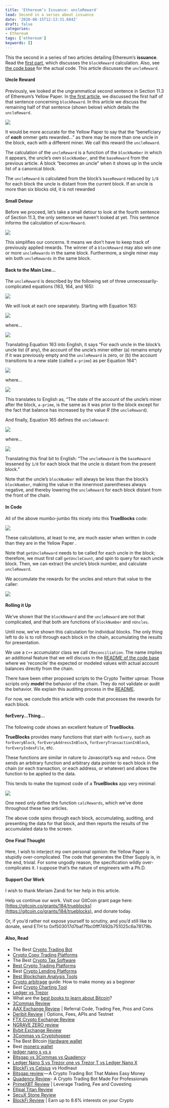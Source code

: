 ```yaml
---
title: 'Ethereum’s Issuance: uncleReward'
lead: Second in a series about issuance
date: '2020-08-15T12:13:31.684Z'
draft: false
categories:
- Ethereum
tags: ['ethereum']
keywords: []
---
```


This the second in a series of two articles detailing Ethereum’s **issuance**. Read the [first part](https://medium.com/@tjayrush/ethereums-issuance-minerreward-3cad5b9a72ff), which discusses the `blockReward` calculation. Also, see [the code base](https://github.com/TrueBlocks/trueblocks-core/tree/develop/src/other/issuance) for the actual code. This article discusses the `uncleReward`.

#### Uncle Reward

Previously, we looked at the ungrammatical second sentence in Section 11.3 of Ethereum’s Yellow Paper. In [the first article](https://medium.com/@tjayrush/ethereums-issuance-minerreward-3cad5b9a72ff), we discussed the first half of that sentence concerning `blockReward`. In this article we discuss the remaining half of that sentence (shown below) which details the `uncleReward`.

![](/blog/img/041-Ethereums-Issuance-uncleReward-001.png)

It would be more accurate for the Yellow Paper to say that the “beneficiary of **_each_** ommer gets rewarded…” as there may be more than one uncle in the block, each with a different miner. We call this reward the `uncleReward`.

The calculation of the `uncleReward` is a function of the `blockNumber` in which it appears, the uncle’s own `blockNumber`, and the `baseReward` from the previous article. A block “becomes an uncle” when it shows up in the uncle list of a canonical block.

The `uncleReward` is calculated from the block’s `baseReward` reduced by `1/8` for each block the uncle is distant from the current block. If an uncle is more than six blocks old, it is not rewarded

#### Small Detour

Before we proceed, let’s take a small detour to look at the fourth sentence of Section 11.3, the only sentence we haven’t looked at yet. This sentence informs the calculation of `minerReward`.

![](/blog/img/041-Ethereums-Issuance-uncleReward-002.png)

This simplifies our concerns. It means we don’t have to keep track of previously applied rewards. The winner of a `blockReward` may also win one or more `uncleRewards` in the same block. Furthermore, a single miner may win both `uncleRewards` in the same block.

#### Back to the Main Line…

The `uncleReward` is described by the following set of three unnecessarily-complicated equations (163, 164, and 165):

![](/blog/img/041-Ethereums-Issuance-uncleReward-003.png)

We will look at each one separately. Starting with Equation 163:

![](/blog/img/041-Ethereums-Issuance-uncleReward-004.png)

where…

![](/blog/img/041-Ethereums-Issuance-uncleReward-005.png)

Translating Equation 163 into English, it says “For each uncle in the block’s uncle list (if any), the account of the uncle’s miner either (a) remains empty if it was previously empty and the `uncleReward` is zero, or (b) the account transitions to a new state (called `a-prime`) as per Equation 164”:

![](/blog/img/041-Ethereums-Issuance-uncleReward-006.png)

where…

![](/blog/img/041-Ethereums-Issuance-uncleReward-007.png)

This translates to English as, “The state of the account of the uncle’s miner after the block, `a-prime`, is the same as it was prior to the block except for the fact that balance has increased by the value _R_ (the `uncleReward`).

And finally, Equation 165 defines the `uncleReward:`

![](/blog/img/041-Ethereums-Issuance-uncleReward-008.png)

where…

![](/blog/img/041-Ethereums-Issuance-uncleReward-009.png)

Translating this final bit to English: “The `uncleReward` is the `baseReward` lessened by `1/8` for each block that the uncle is distant from the present block.”

Note that the uncle’s `blockNumber` will always be less than the block’s `blockNumber`, making the value in the innermost parentheses always negative, and thereby lowering the `uncleReward` for each block distant from the front of the chain.

#### In Code

All of the above mumbo-jumbo fits nicely into this **TrueBlocks** code:

![](/blog/img/041-Ethereums-Issuance-uncleReward-010.png)

These calculations, at least to me, are much easier when written in code than they are in the Yellow Paper .

Note that `getUncleReward` needs to be called for each uncle in the block; therefore, we must first call `getUncleCount`, and spin to query for each uncle block. Then, we can extract the uncle’s block number, and calculate `uncleReward`.

We accumulate the rewards for the uncles and return that value to the caller:

![](/blog/img/041-Ethereums-Issuance-uncleReward-011.png)

#### Rolling it Up

We’ve shown that the `blockReward` and the `uncleReward` are not that complicated, and that both are functions of `blockNumber` and `nUncles`.

Until now, we’ve shown this calculation for individual blocks. The only thing left to do is to roll through each block in the chain, accumulating the results for presentation.

We use a `C++` accumulator class we call `CReconciliation`. The name implies an additional feature that we will discuss in the [README of the code base](https://github.com/TrueBlocks/trueblocks-core/tree/develop/src/other/issuance) where we ‘reconcile’ the expected or modeled values with actual account balances directly from the chain.

There have been other proposed scripts to the Crypto Twitter uproar. Those scripts only **_model_** the behavior of the chain. They do not validate or audit the behavior. We explain this auditing process in the [README](https://github.com/TrueBlocks/trueblocks-core/tree/develop/src/other/issuance).

For now, we conclude this article with code that processes the rewards for each block.

#### forEvery…Thing…

The following code shows an excellent feature of **TrueBlocks**.

**TrueBlocks** provides many functions that start with `forEvery`, such as `forEveryBlock`, `forEveryAddressInBlock`, `forEveryTransactionInBlock`, `forEveryIndexFile`, etc.

These functions are similar in nature to Javascript’s `map` and `reduce`. One sends an arbitrary function and arbitrary data pointer to each block in the chain (or each transaction, or each address, or whatever) and allows the function to be applied to the data.

This tends to make the topmost code of a **TrueBlocks** app very minimal:

![](/blog/img/041-Ethereums-Issuance-uncleReward-012.png)

One need only define the function `calcRewards`, which we’ve done throughout these two articles.

The above code spins through each block, accumulating, auditing, and presenting the data for that block, and then reports the results of the accumulated data to the screen.

#### One Final Thought

Here, I wish to interject my own personal opinion: the Yellow Paper is stupidly over-complicated. The code that generates the Ether Supply is, in the end, trivial. For some ungodly reason, the specification wildly over-complicates it. I suppose that’s the nature of engineers with a Ph.D.

#### Support Our Work

I wish to thank Meriam Zandi for her help in this article.

Help us continue our work. Visit our GitCoin grant page here: [https://gitcoin.co/grants/184/trueblocks](https://gitcoin.co/grants/184/trueblocks), and donate today.

Or, if you’d rather not expose yourself to scrutiny, and you’d still like to donate, send ETH to 0xf503017d7baf7fbc0fff7492b751025c6a78179b.

#### Also, Read

* The Best [Crypto Trading Bot](https://medium.com/coinmonks/crypto-trading-bot-c2ffce8acb2a)
* [Crypto Copy Trading Platforms](https://medium.com/coinmonks/top-10-crypto-copy-trading-platforms-for-beginners-d0c37c7d698c)
* The Best [Crypto Tax Software](https://medium.com/coinmonks/best-crypto-tax-tool-for-my-money-72d4b430816b)
* [Best Crypto Trading Platforms](https://medium.com/coinmonks/the-best-crypto-trading-platforms-in-2020-the-definitive-guide-updated-c72f8b874555)
* Best [Crypto Lending Platforms](https://medium.com/coinmonks/top-5-crypto-lending-platforms-in-2020-that-you-need-to-know-a1b675cec3fa)
* [Best Blockchain Analysis Tools](https://bitquery.io/blog/best-blockchain-analysis-tools-and-software)
* [Crypto arbitrage](https://medium.com/coinmonks/crypto-arbitrage-guide-how-to-make-money-as-a-beginner-62bfe5c868f6) guide: How to make money as a beginner
* Best [Crypto Charting Tool](https://medium.com/coinmonks/what-are-the-best-charting-platforms-for-cryptocurrency-trading-85aade584d80)
* [Ledger vs Trezor](https://medium.com/coinmonks/ledger-vs-trezor-best-hardware-wallet-to-secure-cryptocurrency-22c7a3fd391e)
* What are the [best books to learn about Bitcoin](https://medium.com/coinmonks/what-are-the-best-books-to-learn-bitcoin-409aeb9aff4b)?
* [3Commas Review](https://medium.com/coinmonks/3commas-review-an-excellent-crypto-trading-bot-2020-1313a58bec92)
* [AAX Exchange Review](https://medium.com/coinmonks/aax-exchange-review-2021-67c5ea09330c) | Referral Code, Trading Fee, Pros and Cons
* [Deribit Review](https://medium.com/coinmonks/deribit-review-options-fees-apis-and-testnet-2ca16c4bbdb2) | Options, Fees, APIs and Testnet
* [FTX Crypto Exchange Review](https://medium.com/coinmonks/ftx-crypto-exchange-review-53664ac1198f)
* [NGRAVE ZERO review](https://medium.com/coinmonks/ngrave-zero-review-c465cf8307fc)
* [Bybit Exchange Review](https://medium.com/coinmonks/bybit-exchange-review-dbd570019b71)
* [3Commas vs Cryptohopper](https://medium.com/coinmonks/cryptohopper-vs-3commas-vs-shrimpy-a2c16095b8fe)
* The Best Bitcoin [Hardware wallet](https://medium.com/coinmonks/the-best-cryptocurrency-hardware-wallets-of-2020-e28b1c124069?source=friends_link&sk=324dd9ff8556ab578d71e7ad7658ad7c)
* Best [monero wallet](https://blog.coincodecap.com/best-monero-wallets)
* [ledger nano s vs x](https://blog.coincodecap.com/ledger-nano-s-vs-x)
* [Bitsgap vs 3Commas vs Quadency](https://blog.coincodecap.com/bitsgap-3commas-quadency)
* [Ledger Nano S vs Trezor one vs Trezor T vs Ledger Nano X](https://blog.coincodecap.com/ledger-nano-s-vs-trezor-one-ledger-nano-x-trezor-t)
* [BlockFi vs Celsius](https://medium.com/coinmonks/blockfi-vs-celsius-vs-hodlnaut-8a1cc8c26630) vs Hodlnaut
* [Bitsgap review](https://medium.com/coinmonks/bitsgap-review-a-crypto-trading-bot-that-makes-easy-money-a5d88a336df2) — A Crypto Trading Bot That Makes Easy Money
* [Quadency Review](https://medium.com/coinmonks/quadency-review-a-crypto-trading-automation-platform-3068eaa374e1)\- A Crypto Trading Bot Made For Professionals
* [PrimeXBT Review](https://medium.com/coinmonks/primexbt-review-88e0815be858) | Leverage Trading, Fee and Covesting
* [Ellipal Titan Review](https://medium.com/coinmonks/ellipal-titan-review-85e9071dd029)
* [SecuX Stone Review](https://blog.coincodecap.com/secux-stone-hardware-wallet-review)
* [BlockFi Review](https://medium.com/coinmonks/blockfi-review-53096053c097) | Earn up to 8.6% interests on your Crypto
